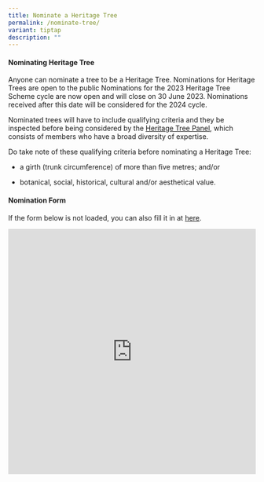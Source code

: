 ```yaml
---
title: Nominate a Heritage Tree
permalink: /nominate-tree/
variant: tiptap
description: ""
---
```

<h4><strong>Nominating Heritage Tree</strong></h4>
<p>Anyone can nominate a tree to be a Heritage Tree. Nominations for Heritage
Trees are open to the public Nominations for the 2023 Heritage Tree Scheme
cycle are now open and will close on 30 June 2023.&nbsp;Nominations received
after this date will be considered for the 2024 cycle.</p>
<p>Nominated trees will have to include qualifying criteria and they be inspected
before being considered by the <a href="/heritage-tree-panel/" rel="noopener noreferrer nofollow" target="_blank">Heritage Tree Panel</a>, which consists of
members who have a broad diversity of expertise.</p>
<p>Do take note of these qualifying criteria before nominating a Heritage
Tree:</p>
<ul data-tight="true" class="tight">
<li>
<p>a girth (trunk circumference) of more than five&nbsp;metres; and/or</p>
</li>
<li>
<p>botanical, social, historical, cultural and/or aesthetical value.</p>
</li>
</ul>
<p></p>
<h4><strong>Nomination Form</strong></h4>
<p>If the form below is not loaded, you can also fill it in at <a href="https://form.gov.sg/66a8864cca8dd2f6da8818a9" rel="noopener noreferrer nofollow" target="_blank">here</a>.</p>
<div class="iframe-wrapper">
<iframe style="width: 100%; height: 500px" allowfullscreen="true" frameborder="0" src="https://form.gov.sg/66a8864cca8dd2f6da8818a9"></iframe>
</div>
<p></p>
<p></p>
<p></p>
